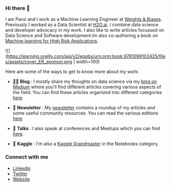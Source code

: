 ### Hi there 👋

I am Parul and I work as a Machine Learning Engineer at [Weights & Biases](https://wandb.ai/site). Previously I worked as a Data Scientist at [H2O.ai](www.h2o.ai). I combine data science and developer advocacy in my work. I also like to write articles focussed on Data Science and Software development.Im also co-authoring a book on [Machine learning for High Risk Applications](https://learning.oreilly.com/library/view/machine-learning-for/9781098102425/cover.html).

![](https://learning.oreilly.com/api/v2/epubs/urn:orm:book:9781098102425/files/assets/cover_ER_sponsor.png | width=100)

Here are some of the ways to get to know more about my work:

* ✍🏻 **Blog** : I mostly share my thoughts on data science via my [blog on Medium](https://medium.com/@pandeyparul) where you'll find different articles covering various aspects of the field. You can find these articles organized into different categories [here](https://github.com/parulnith/Data-Science-Articles)

* 💌 **Newsletter** : My [newsletter](https://www.linkedin.com/newsletters/breaking-the-jargons-6868134084640555008) contains a roundup of my articles and some useful community resources. You can read the various editions [here](http://newsletter.breakingthejargons.com/?via=twitter-profile-webview)

* 🎤 **Talks** : I also speak at conferences and Meetups which you can find [here](https://parulpandey.com/talks-2/).

* 🏅 **Kaggle** : I'm also a [Kaggle Grandmaster](https://www.kaggle.com/parulpandey) in the Notebooks category.



### Connect with me
* [Linkedin](tinyurl.com/parulpandey)
* [Twitter](https://twitter.com/pandeyparul)
* [Website](https://parulpandey.com)

